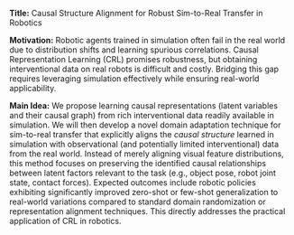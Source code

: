 **Title:** Causal Structure Alignment for Robust Sim-to-Real Transfer in Robotics

**Motivation:** Robotic agents trained in simulation often fail in the real world due to distribution shifts and learning spurious correlations. Causal Representation Learning (CRL) promises robustness, but obtaining interventional data on real robots is difficult and costly. Bridging this gap requires leveraging simulation effectively while ensuring real-world applicability.

**Main Idea:** We propose learning causal representations (latent variables and their causal graph) from rich interventional data readily available in simulation. We will then develop a novel domain adaptation technique for sim-to-real transfer that explicitly aligns the *causal structure* learned in simulation with observational (and potentially limited interventional) data from the real world. Instead of merely aligning visual feature distributions, this method focuses on preserving the identified causal relationships between latent factors relevant to the task (e.g., object pose, robot joint state, contact forces). Expected outcomes include robotic policies exhibiting significantly improved zero-shot or few-shot generalization to real-world variations compared to standard domain randomization or representation alignment techniques. This directly addresses the practical application of CRL in robotics.